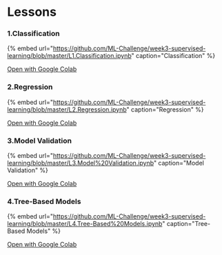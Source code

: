 # Lessons

### 1.Classification

{% embed url="https://github.com/ML-Challenge/week3-supervised-learning/blob/master/L1.Classification.ipynb" caption="Classification" %}

[Open with Google Colab](https://colab.research.google.com/github/ML-Challenge/week3-supervised-learning/blob/master/L1.Classification.ipynb)

### 2.Regression

{% embed url="https://github.com/ML-Challenge/week3-supervised-learning/blob/master/L2.Regression.ipynb" caption="Regression" %}

[Open with Google Colab](https://colab.research.google.com/github/ML-Challenge/week3-supervised-learning/blob/master/L2.Regression.ipynb)

### 3.Model Validation

{% embed url="https://github.com/ML-Challenge/week3-supervised-learning/blob/master/L3.Model%20Validation.ipynb" caption="Model Validation" %}

[Open with Google Colab](https://colab.research.google.com/github/ML-Challenge/week3-supervised-learning/blob/master/L3.Model%20Validation.ipynb)

### 4.Tree-Based Models

{% embed url="https://github.com/ML-Challenge/week3-supervised-learning/blob/master/L4.Tree-Based%20Models.ipynb" caption="Tree-Based Models" %}

[Open with Google Colab](https://colab.research.google.com/github/ML-Challenge/week3-supervised-learning/blob/master/L4.Tree-Based%20Models.ipynb)

